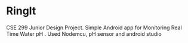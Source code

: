 # RingIt
CSE 299 Junior Design Project.
Simple Android app for Monitoring Real Time Water pH .
Used Nodemcu, pH sensor and android studio
